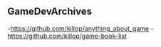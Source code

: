 ## GameDevArchives
-https://github.com/killop/anything_about_game
-https://github.com/killop/game-book-list


